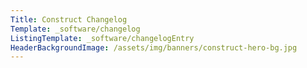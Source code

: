 ```yaml
---
Title: Construct Changelog
Template: _software/changelog
ListingTemplate: _software/changelogEntry
HeaderBackgroundImage: /assets/img/banners/construct-hero-bg.jpg
---
```

